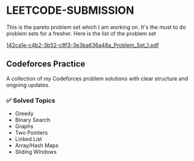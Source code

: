 # LEETCODE-SUBMISSION
This is the pareto problem set which I am working on. It's the must to do problem sets for a fresher. Here is the list of the problem set

[142ca1e-c4b2-3b52-c8f3-3e3ba636a48a_Problem_Set_1.pdf](https://github.com/user-attachments/files/17478883/142ca1e-c4b2-3b52-c8f3-3e3ba636a48a_Problem_Set_1.pdf)

## Codeforces Practice
A collection of my Codeforces problem solutions with clear structure and ongoing updates.

### ✅ Solved Topics
- Greedy
- Binary Search
- Graphs
- Two Pointers
- Linked List
- Array/Hash Maps
- Sliding Windows
